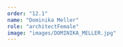 ```yaml
---
order: "12.1"
name: "Dominika Meller"
role: "architectFemale"
image: "images/DOMINIKA_MELLER.jpg"
---
```

